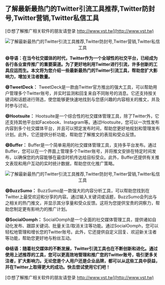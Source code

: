 ## **了解最新最热门的Twitter引流工具推荐,Twitter防封号,Twitter营销,Twitter私信工具**

[😍想了解推广相关软件的朋友请登录 http://www.vst.tw](http://www.vst.tw)

 <center><img src="https://vst.tw/MP4/tuiguang/png/0.png" alt="了解最新最热门的Twitter引流工具推荐,Twitter防封号,Twitter营销,Twitter私信工具"></center>

**😄导语：在当今社交媒体的时代，Twitter作为一个全球性的社交平台，已经成为各行各业宣传推广的重要渠道。为了更好地利用Twitter进行引流，许多创新的工具应运而生。本文将为您介绍一些最新最热门的Twitter引流工具，帮助您扩大影响力，增加关注者数量。**

**😄TweetDeck：**
TweetDeck是一款由Twitter官方推出的强大工具，可以帮助用户管理多个Twitter账号，并实时监测和回复来自不同账号的消息。它还支持按关键词和话题进行筛选，使您能够更快速地找到与您感兴趣的内容相关的推文，并及时参与讨论。

**😄Hootsuite：**
Hootsuite是一个综合性的社交媒体管理工具，除了Twitter外，它还支持其他平台如Facebook、Instagram等。通过Hootsuite，您可以一次性发布内容到多个社交媒体平台，并且可以预定发布时间，帮助您更好地规划和管理发布计划。此外，它还提供分析功能，帮助您了解推文的表现和受众反馈。

**😄Buffer：**
Buffer是一个简单易用的社交媒体管理工具，支持多平台发布。通过Buffer，您可以在一个界面上管理多个Twitter账号，并将推文安排在特定时间发布，以确保您的内容能够在最佳时机传达给目标受众。此外，Buffer还提供有关推文表现和用户互动的实时统计数据，帮助您优化推广策略。

 <center><img src="https://vst.tw/MP4/tuiguang/png/7.png" alt="了解最新最热门的Twitter引流工具推荐,Twitter防封号,Twitter营销,Twitter私信工具"></center>

**😄BuzzSumo：**
BuzzSumo是一款强大的内容分析工具，可以帮助您找到在Twitter上最受欢迎和分享的内容。通过输入关键词或话题，BuzzSumo会列出与之相关的热门推文，并显示其分享量和受众反馈。这将为您提供宝贵的洞察力，帮助您制定更有影响力的推广计划。

**😄SocialOomph：**
SocialOomph是一个全面的社交媒体管理工具，提供诸如自动化发布、跟踪关键词、批量关注/取消关注等功能。通过SocialOomph，您可以轻松地管理和增长您的Twitter账号。此外，它还提供自定义回复、欢迎新关注者等功能，帮助您更好地与粉丝互动。

**😄结语：随着社交媒体的不断发展，Twitter引流工具也在不断创新和进化。通过使用上述推荐的工具，您可以更高效地管理和推广您的Twitter账号，吸引更多关注者，扩大影响力。无论您是个人用户还是企业品牌，都可以从这些工具中获益，并在Twitter上取得更大的成功。快去尝试使用它们吧！**

[😍想了解推广相关软件的朋友请登录 http://www.vst.tw](http://www.vst.tw)



